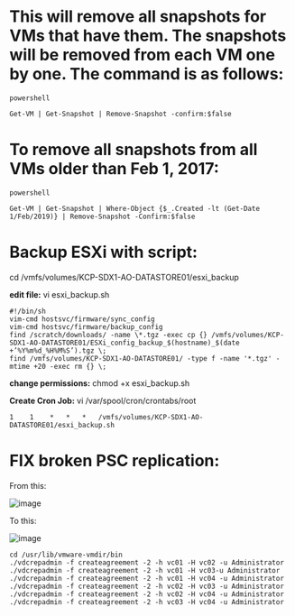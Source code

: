 # This will remove all snapshots for VMs that have them. The snapshots will be removed from each VM one by one. The command is as follows:
```
powershell

Get-VM | Get-Snapshot | Remove-Snapshot -confirm:$false
```

# To remove all snapshots from all VMs older than Feb 1, 2017:
```
powershell

Get-VM | Get-Snapshot | Where-Object {$_.Created -lt (Get-Date 1/Feb/2019)} | Remove-Snapshot -Confirm:$false
```

# Backup ESXi with script:

cd /vmfs/volumes/KCP-SDX1-AO-DATASTORE01/esxi_backup

**edit file:**  vi esxi_backup.sh

```
#!/bin/sh
vim-cmd hostsvc/firmware/sync_config
vim-cmd hostsvc/firmware/backup_config
find /scratch/downloads/ -name \*.tgz -exec cp {} /vmfs/volumes/KCP-SDX1-AO-DATASTORE01/ESXi_config_backup_$(hostname)_$(date +’%Y%m%d_%H%M%S’).tgz \;
find /vmfs/volumes/KCP-SDX1-AO-DATASTORE01/ -type f -name '*.tgz' -mtime +20 -exec rm {} \;
```

**change permissions:**  chmod +x esxi_backup.sh

**Create Cron Job:** vi /var/spool/cron/crontabs/root

```
1    1    *   *   *   /vmfs/volumes/KCP-SDX1-AO-DATASTORE01/esxi_backup.sh
```
# FIX broken PSC replication:
From this:

![image](https://user-images.githubusercontent.com/44606412/187521314-a5fa45d1-2380-4738-a000-e36ffd725e33.png)


To this:

![image](https://user-images.githubusercontent.com/44606412/187520586-7a4c0056-194d-46f8-bf56-ce341086578e.png)

```
cd /usr/lib/vmware-vmdir/bin
./vdcrepadmin -f createagreement -2 -h vc01 -H vc02 -u Administrator
./vdcrepadmin -f createagreement -2 -h vc01 -H vc03-u Administrator
./vdcrepadmin -f createagreement -2 -h vc01 -H vc04 -u Administrator
./vdcrepadmin -f createagreement -2 -h vc02 -H vc03 -u Administrator
./vdcrepadmin -f createagreement -2 -h vc02 -H vc04 -u Administrator
./vdcrepadmin -f createagreement -2 -h vc03 -H vc04 -u Administrator
```

